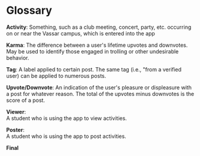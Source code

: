 # Glossary
**Activity**:
Something, such as a club meeting, concert, party, etc. occurring
on or near the Vassar campus, which is entered into the app

**Karma**:
The difference between a user's lifetime upvotes and downvotes. May be used to identify
those engaged in trolling or other undesirable behavior.

**Tag**:
A label applied to certain post. The same tag (i.e., "from a verified user) 
can be applied to numerous posts.

**Upvote/Downvote**:
An indication of the user's pleasure or displeasure with a post for whatever reason.
The total of the upvotes minus downvotes is the score of a post.

**Viewer**:  
A student who is using the app to view activities.  

**Poster**:  
A student who is using the app to post activities.  

**Final**
